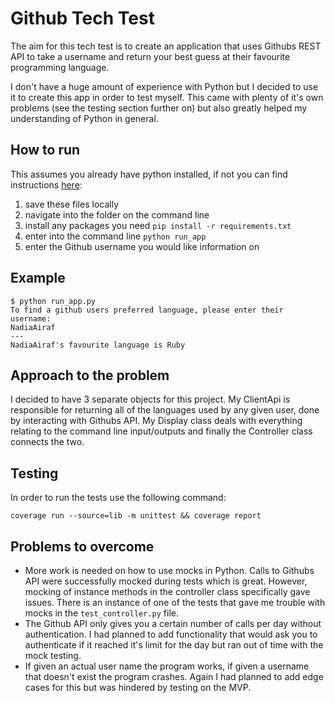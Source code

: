 # Github Tech Test

The aim for this tech test is to create an application that uses Githubs REST API to take a username and return your best guess at their favourite programming language.

I don't have a huge amount of experience with Python but I decided to use it to create this app in order to test myself. This came with plenty of it's own problems (see the testing section further on) but also greatly helped my understanding of Python in general.

## How to run

This assumes you already have python installed, if not you can find instructions [here](https://www.python.org/downloads/):

1. save these files locally
2. navigate into the folder on the command line
3. install any packages you need `pip install -r requirements.txt`
4. enter into the command line `python run_app`
5. enter the Github username you would like information on

## Example

```
$ python run_app.py
To find a github users preferred language, please enter their username:
NadiaAiraf
---
NadiaAiraf's favourite language is Ruby
```

## Approach to the problem

I decided to have 3 separate objects for this project. My ClientApi is responsible for returning all of the languages used by any given user, done by interacting with Githubs API. My Display class deals with everything relating to the command line input/outputs and finally the Controller class connects the two.

## Testing

In order to run the tests use the following command:
```
coverage run --source=lib -m unittest && coverage report
```

## Problems to overcome

- More work is needed on how to use mocks in Python. Calls to Githubs API were successfully mocked during tests which is great. However, mocking of instance methods in the controller class specifically gave issues. There is an instance of one of the tests that gave me trouble with mocks in the `test_controller.py` file.
- The Github API only gives you a certain number of calls per day without authentication. I had planned to add functionality that would ask you to authenticate if it reached it's limit for the day but ran out of time with the mock testing.
- If given an actual user name the program works, if given a username that doesn't exist the program crashes. Again I had planned to add edge cases for this but was hindered by testing on the MVP.
